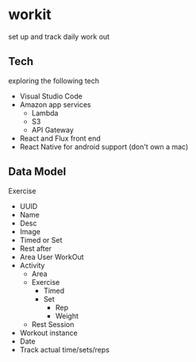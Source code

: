 # workit
set up and track daily work out

## Tech
exploring the following tech

* Visual Studio Code
* Amazon app services
  * Lambda
  * S3
  * API Gateway
* React and Flux front end
* React Native for android support (don't own a mac)

## Data Model
Exercise
* UUID
* Name
* Desc
* Image
* Timed or Set
* Rest after
* Area 
User
WorkOut
* Activity
  * Area
  * Exercise
    * Timed
    * Set
      * Rep
      * Weight
  * Rest
Session
* Workout instance
* Date
* Track actual time/sets/reps
